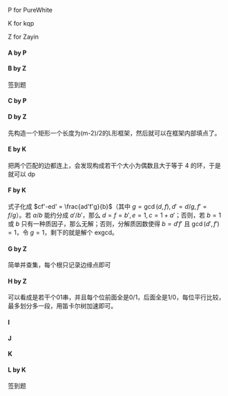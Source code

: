 P for PureWhite

K for kqp

Z for Zayin

#### A by P

#### B by Z

签到题

#### C by P

#### D by Z

先构造一个矩形一个长度为(m-2)/2的L形框架，然后就可以在框架内部填点了。

#### E by K

把两个匹配的边都连上，会发现构成若干个大小为偶数且大于等于 4 的环，于是就可以 dp

#### F by K

式子化成 $cf'-ed' = \frac{ad'f'g}{b}$（其中 $g=\gcd(d,f), d'=d/g, f'=f/g$）。若 $a/b$ 能约分成 $a'/b'$，那么 $d=f=b', e=1, c=1+a'$；否则，若 $b=1$ 或 $b$ 只有一种质因子，那么无解；否则，分解质因数使得 $b=d'f'$ 且 $\gcd(d',f')=1$，令 $g=1$，剩下的就是解个 exgcd。

#### G by Z

简单并查集，每个根只记录边缘点即可

#### H by Z

可以看成是若干个01串，并且每个位前面全是0/1，后面全是1/0，每位平行比较，最多划分多一段，用笛卡尔树加速即可。

#### I 

#### J

#### K 

#### L by K

签到题
